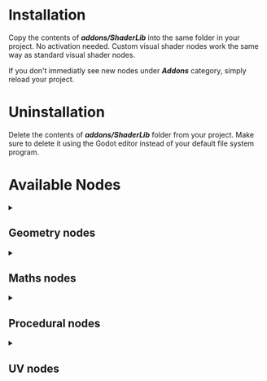 # Installation
Copy the contents of **_addons/ShaderLib_** into the same folder in your project. No activation needed. Custom visual shader nodes work the same way as standard visual shader nodes.

If you don't immediatly see new nodes under **_Addons_** category, simply reload your project.
# Uninstallation
Delete the contents of **_addons/ShaderLib_** folder from your project. Make sure to delete it using the Godot editor instead of your default file system program.
# Available Nodes
<details>
<summary><h2>Geometry nodes</h2></summary>
<hr>
<h5>[Mesh node](/documentation/Nodes/Geometry/Mesh.md)</h5>
<hr>
</details>
<details>
<summary><h2>Maths nodes</h2></summary>
<hr>
<details>
<summary><h3>Vector</h3></summary>
<h5>[Vector Transform node](/Nodes/Maths/Vector/VectorTransform.md)</h5>
</details>
<details>
<summary><h2>Wave</h2></summary>
<h5>[Noise Sine Wave node](/Nodes/Maths/Wave/NoiseSineWave.md)</h5>
<h5>[Sawtooth Wave node](/Nodes/Maths/Wave/SawtoothWave.md)</h5>
<h5>[Square Wave node](/Nodes/Maths/Wave/SquareWave.md)</h5>
<h5>[Triangle Wave node](/Nodes/Maths/Wave/TriangleWave.md)</h5>
</details>
<hr>
</details>
<details>
<summary><h2>Procedural nodes</h2></summary>
<hr>
<h5>[Checker Board node](/Nodes/Procedural/CheckerBoard.md)</h5>
<details>
<summary><h3>Noise</h3></summary>
<h5>[Gradient Noise node](/Nodes/Procedural/Noise/GradientNoise.md)</h5>
<h5>[Pseudo Random Noise node](/Nodes/Procedural/Noise/PseudoRandomNoise.md)</h5>
<h5>[Simple Noise node](/Nodes/Procedural/Noise/SimpleNoise.md)</h5>
<h5>[Voronoi node](/Nodes/Procedural/Noise/Voronoi.md)</h5>
</details>
<details>
<summary><h2>Shapes</h2></summary>
<h5>[Ellipse node](/Nodes/Procedural/Shapes/Ellipse.md)</h5>
<h5>[Polygon node](/Nodes/Procedural/Shapes/Polygon.md)</h5>
<h5>[Rectangle node](/Nodes/Procedural/Shapes/Rectangle.md)</h5>
<h5>[Rounded Polygon node](/Nodes/Procedural/Shapes/RoundedPolygon.md)</h5>
<h5>[Rounded Rectangle node](/Nodes/Procedural/Shapes/RoundedRectangle.md)</h5>
</details>
<hr>
</details>
<details>
<summary><h2>UV nodes</h2></summary>
<hr>
<h5>[Flipbook node](/Nodes/UV/Flipbook.md)</h5>
<h5>[Parallax Mapping node](/Nodes/UV/ParallaxMapping.md)</h5>
<h5>[Radial Shear node](/Nodes/UV/RadialShear.md)</h5>
<h5>[Rotate node](/Nodes/UV/Rotate.md)</h5>
<h5>[Spherize node](/Nodes/UV/Spherize.md)</h5>
<h5>[Swirl node](/Nodes/UV/Swirl.md)</h5>
<h5>[Tiling and Offset node](/Nodes/UV/TilingAndOffset.md)</h5>
<h5>[Twirl node](/Nodes/UV/Twirl.md)</h5>
<hr>
</details>